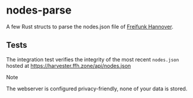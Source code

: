 # nodes-parse

A few Rust structs to parse the nodes.json file of [Freifunk Hannover](https://hannover.freifunk.net/).

## Tests

The integration test verifies the integrity of the most recent `nodes.json` hosted at https://harvester.ffh.zone/api/nodes.json


> [!NOTE]
> The webserver is configured privacy-friendly, none of your data is stored.
